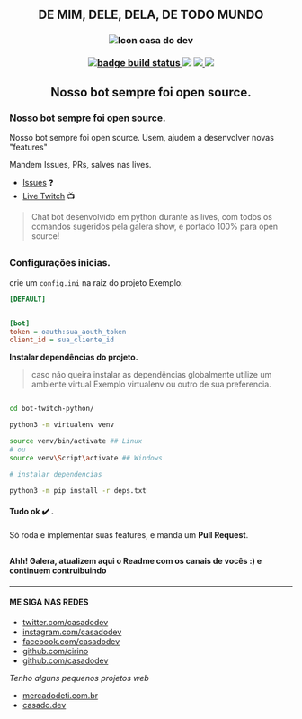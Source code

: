 <h2 align="center"> DE MIM, DELE, DELA, DE TODO MUNDO</h2>

<h3 align="center">
    <img src="https://static-cdn.jtvnw.net/jtv_user_pictures/0940a2f0-2f2c-49d3-a87a-a3f4b3021b03-profile_image-300x300.png" alt="Icon casa do dev">
    <br/><br/>
    <div>
        <a href="(https://github.com/casadodev/bot-twitch-python/actions?query=branch:master+workflow:Build">
            <img src="https://github.com/casadodev/bot-twitch-python/workflows/Build/badge.svg?branch=master" alt="badge build status">
        </a>
        <img src="https://img.shields.io/github/contributors/casadodev/bot-twitch-python">
        <a href="https://github.com/casadodev/bot-twitch-python/issues">
            <img src="https://img.shields.io/github/issues/casadodev/bot-twitch-python">
        </a>
        <a href="https://www.twitch.tv/casadodev">
            <img src="https://img.shields.io/twitch/status/casadodev">
        </a>
    </div>
    <h2 align="center">Nosso bot sempre foi open source.</h2>
</h3>

<!-- [![Build Status](https://github.com/casadodev/bot-twitch-python/workflows/Build/badge.svg?branch=master)](https://github.com/casadodev/bot-twitch-python/actions?query=branch:master+workflow:Build) -->

### Nosso bot sempre foi open source.

<span>
Nosso bot sempre foi open source.
Usem, ajudem a desenvolver novas "features"
</span>

Mandem Issues, PRs, salves nas lives.

- [Issues](https://github.com/casadodev/bot-twitch-python/issues) :question:
- [Live Twitch](https://www.twitch.tv/casadodev) :tv:
<!-- https://www.twitch.tv/casadodev -->

> Chat bot desenvolvido em python durante as lives, com todos os comandos sugeridos pela galera show, e portado 100% para open source!
##
### Configurações inicias.

crie um `config.ini` na raiz do projeto
Exemplo:
```ini
[DEFAULT]


[bot]
token = oauth:sua_aouth_token
client_id = sua_cliente_id

```
**Instalar dependências do projeto.**

> caso não queira instalar as dependências globalmente utilize um ambiente virtual Exemplo virtualenv ou outro de sua preferencia.


```sh

cd bot-twitch-python/

python3 -m virtualenv venv

source venv/bin/activate ## Linux
# ou
source venv\Script\activate ## Windows

# instalar dependencias

python3 -m pip install -r deps.txt

```
#### Tudo ok :heavy_check_mark:  .
Só roda e implementar suas features, e manda um **Pull Request**.
##

#### Ahh! Galera, atualizem aqui o Readme com os canais de vocês :) e continuem contruibuindo

----



#### ME SIGA NAS REDES
* [twitter.com/casadodev](https://twitter.com/casadodev)
* [instagram.com/casadodev](https://instagram.com/casadodev)
* [facebook.com/casadodev](https://facebook.com/casadodev)
* [github.com/cirino](https://github.com/cirino)
* [github.com/casadodev](https://github.com/casadodev)

*Tenho alguns pequenos projetos web*
* [mercadodeti.com.br](https://mercadodeti.com.br)
* [casado.dev](https://casado.dev)